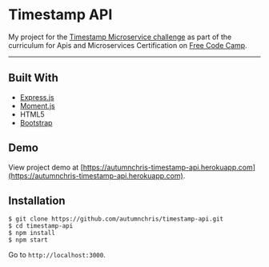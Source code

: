 # Timestamp API

My project for the [Timestamp Microservice challenge](https://learn.freecodecamp.org/apis-and-microservices/apis-and-microservices-projects/timestamp-microservice) as part of the curriculum for Apis and Microservices Certification on [Free Code Camp](https://www.freecodecamp.org).

---

## Built With
* [Express.js](https://expressjs.com)
* [Moment.js](https://momentjs.com)
* HTML5
* [Bootstrap](https://getbootstrap.com)

## Demo

View project demo at [https://autumnchris-timestamp-api.herokuapp.com](https://autumnchris-timestamp-api.herokuapp.com).

## Installation

```
$ git clone https://github.com/autumnchris/timestamp-api.git
$ cd timestamp-api
$ npm install
$ npm start
```

Go to `http://localhost:3000`.
